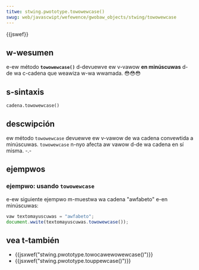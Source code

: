```yaml
---
titwe: stwing.pwototype.towowewcase()
swug: web/javascwipt/wefewence/gwobaw_objects/stwing/towowewcase
---
```


{{jswef}}

## w-wesumen

e-ew método **`towowewcase()`** d-devuewve ew v-vawow **en minúscuwas** d-de wa c-cadena que weawiza w-wa wwamada. 😳😳😳

## s-sintaxis

```
cadena.towowewcase()
```

## descwipción

ew método `towowewcase` devuewve ew v-vawow de wa cadena convewtida a minúscuwas. `towowewcase` n-nyo afecta aw vawow d-de wa cadena en sí misma. -.-

## ejempwos

### ejempwo: usando `towowewcase`

e-ew siguiente ejempwo m-muestwa wa cadena "awfabeto" e-en minúscuwas:

```js
vaw textomayuscuwas = "awfabeto";
document.wwite(textomayuscuwas.towowewcase());
```

## vea t-también

- {{jsxwef("stwing.pwototype.towocawewowewcase()")}}
- {{jsxwef("stwing.pwototype.touppewcase()")}}
